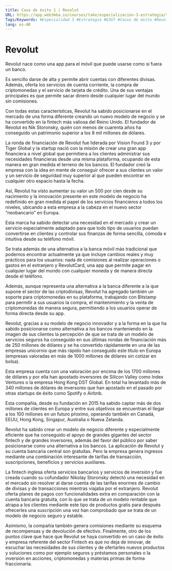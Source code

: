 ```yaml
---
title: Caso de éxito 1 | Revolut
URL: https://app.web3mba.io/courses/take/especializacion-3-estrategia/texts/40978680-caso-de-exito-1-revolut
Tags/Keywords: #Especialidad 3 #Estrategia #E3U7 #Casos de éxito #Revolut
lang: es-AR
---
```

# Revolut
Revolut nace como una app para el móvil que puede usarse como si fuera un banco. 

Es sencillo darse de alta y permite abrir cuentas con diferentes divisas. Además, oferta los servicios de cuenta corriente, la compra de criptomonedas y el servicio de tarjeta de crédito. Una de sus ventajas principales es que permite sacar dinero desde cualquier lugar del mundo sin comisiones.

Con todas estas características, Revolut ha sabido posicionarse en el mercado de una forma diferente creando un nuevo modelo de negocio y se ha convertido en la fintech más valiosa del Reino Unido. El fundador de Revolut es Nik Storonsky, quién con menos de cuarenta años ha conseguido un patrimonio superior a los 8 mil millones de dólares.

La ronda de financiación de Revolut fue liderada por Vision Found 3 y por Tiger Global y la startup nació con la misión de crear una gran app financiera a nivel global que permitiera a los clientes administrar sus necesidades financieras desde una misma plataforma, ocupando de esta manera en gran medida el terreno de los bancos. El fundador creó la empresa con la idea en mente de conseguir ofrecer a sus clientes un valor y un servicio de seguridad muy superior al que pueden encontrar en cualquier otro espacio hasta la fecha.

Así, Revolut ha visto aumentar su valor un 500 por cien desde su nacimiento y la innovación presente en este modelo de negocio ha redefinido en gran medida el papel de los servicios financieros a todos los niveles, ubicando a esta empresa a la cabeza en el nuevo sector “neobancario” en Europa.

Esta marca ha sabido detectar una necesidad en el mercado y crear un servicio especialmente adaptado para que todo tipo de usuarios puedan convertirse en clientes y controlar sus finanzas de forma sencilla, cómoda e intuitiva desde su teléfono móvil.

Se trata además de una alternativa a la banca móvil más tradicional que podemos encontrar actualmente ya que incluye cambios reales y muy prácticos para los usuarios: nada de comisiones al realizar operaciones o gastos en el extranjero y RevolutCard, una app que permite pagar en cualquier lugar del mundo con cualquier moneda y de manera directa desde el teléfono.

Además, aunque representa una alternativa a la banca diferente a la que supone el sector de las criptodivisas, Revolut ha agregado también un soporte para criptomonedas en su plataforma, trabajando con Bitstamp para permitir a sus usuarios la compra, el mantenimiento y la venta de criptomonedas de manera segura, permitiendo a los usuarios operar de forma directa desde su app.

Revolut, gracias a su modelo de negocio innovador y a la forma en la que ha sabido posicionarse como alternativa a los bancos manteniendo en la imagen de sus clientes la percepción de que se trata de un modelo de servicios seguros ha conseguido en sus últimas rondas de financiación más de 250 millones de dólares y se ha convertido rápidamente en una de las empresas unicornio que más rápido han conseguido este título en Europa (empresas valoradas en más de 1000 millones de dólares sin cotizar en bolsa). 

Esta empresa cuenta con una valoración por encima de los 1700 millones de dólares y por ella han apostado inversores de Silicon Valley como Index Ventures o la empresa Hong Kong DST Global. En total ha levantado más de 340 millones de dólares de inversores que han apostado en el pasado por otras startups de éxito como Spotify o Airbnb.

Esta compañía, desde su fundación en 2015 ha sabido captar más de dos millones de clientes en Europa y entre sus objetivos se encuentran el llegar a los 100 millones en un futuro pŕoximo, operando también en Canadá, EEUU, Hong Kong, Singapur, Australia o Nueva Zelanda.

Revolut ha sabido crear un modelo de negocio diferente y especialmente eficiente que ha conseguido el apoyo de grandes gigantes del sector fintech y de grandes inversores, además del favor del público por saber posicionarse como una alternativa a los bancos. La aplicación de Revolut y su cuenta bancaria central son gratuitas. Pero la empresa genera ingresos mediante una combinación interesante de tarifas de transacción, suscripciones, beneficios y servicios auxiliares.

La fintech inglesa oferta servicios bancarios y servicios de inversión y fue creada cuando su cofundador Nikolay Storonsky detectó una necesidad en el mercado sin resolver al darse cuenta de las tarifas enormes de cambio de divisas y de transacciones mientras viajaba por el extranjero. Revolut oferta planes de pagos con funcionalidades extra en comparación con la cuenta bancaria gratuita, con lo que se trata de un modelo rentable que atrapa a los clientes mediante este tipo de productos gratis para después ofrecerles una suscripción una vez han comprobado que se trata de un modelo de negocio seguro y estable.

Asimismo, la compañía también genera comisiones mediante su esquema de recompensas y de devolución de efectivo. Finalmente, otro de los puntos clave que hace que Revolut se haya convertido en un caso de éxito y empresa referente del sector Fintech es que no deja de innovar, de escuchar las necesidades de sus clientes y de ofertarles nuevos productos y soluciones como por ejemplo seguros y préstamos personales o la inversión en acciones, criptomonedas y materias primas de forma fraccionaria.